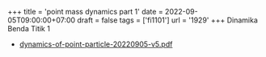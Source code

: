 +++
title = 'point mass dynamics part 1'
date = 2022-09-05T09:00:00+07:00
draft = false
tags = ['fi1101']
url = '1929'
+++
Dinamika Benda Titik 1
<!--more-->

+ [dynamics-of-point-particle-20220905-v5.pdf](https://zenodo.org/doi/10.5281/zenodo.7048970)
